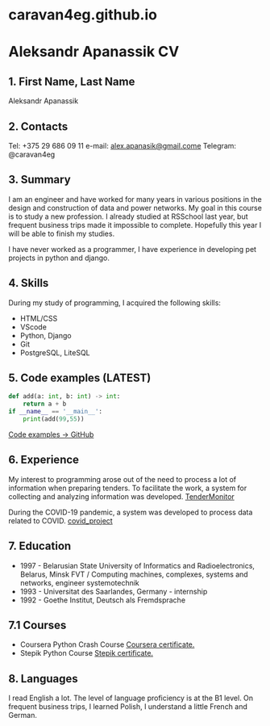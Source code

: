# caravan4eg.github.io

# Aleksandr Apanassik CV

## 1. First Name, Last Name

Aleksandr Apanassik

## 2. Contacts

Tel: +375 29 686 09 11
e-mail: alex.apanasik@gmail.come
Telegram: @caravan4eg

## 3. Summary

I am an engineer and have worked for many years in various positions in the design and construction of data and power networks. My goal in this course is to study a new profession. I already studied at RSSchool last year, but frequent business trips made it impossible to complete. Hopefully this year I will be able to finish my studies.

I have never worked as a programmer, I have experience in developing pet projects in python and django.

## 4. Skills

During my study of programming, I acquired the following skills:

- HTML/CSS
- VScode
- Python, Django
- Git
- PostgreSQL, LiteSQL

## 5. Code examples (LATEST)

```python
def add(a: int, b: int) -> int:
    return a + b
if __name__ == '__main__':
    print(add(99,55))
```

[Code examples -> GitHub](https://github.com/caravan4eg/experiment)

## 6. Experience

My interest to programming arose out of the need to process a lot of information when preparing tenders. To facilitate the work, a system for collecting and analyzing information was developed.
[TenderMonitor](https://github.com/caravan4eg/Tender_Monitor_project)

During the COVID-19 pandemic, a system was developed to process data related to COVID.
[covid_project](https://github.com/caravan4eg/covid_project)

## 7. Education

- 1997 - Belarusian State University of Informatics and Radioelectronics, Belarus, Minsk
  FVT / Computing machines, complexes, systems and networks, engineer systemotechnik
- 1993 - Universitat des Saarlandes, Germany - internship
- 1992 - Goethe Institut, Deutsch als Fremdsprache

## 7.1 Courses

- Coursera Python Crash Course
  [Coursera certificate.](https://www.coursera.org/account/accomplishments/verify/2CZFWG54923G)
- Stepik Python Course
  [Stepik certificate.](https://drive.google.com/open?id=1yMz7NpfWJ8uKAmhC7-cH36fCtwv7YLoU)

## 8. Languages

I read English a lot. The level of language proficiency is at the B1 level. On frequent business trips, I learned Polish, I understand a little French and German.
